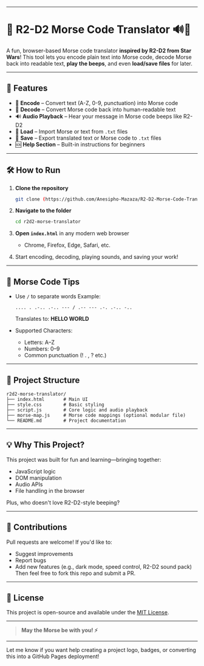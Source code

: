 

---

# 🤖 R2-D2 Morse Code Translator 🔊📡

A fun, browser-based Morse code translator **inspired by R2-D2 from Star Wars**!
This tool lets you encode plain text into Morse code, decode Morse back into readable text, **play the beeps**, and even **load/save files** for later.


---

## 🚀 Features

* 🔁 **Encode** – Convert text (A-Z, 0-9, punctuation) into Morse code
* 🔄 **Decode** – Convert Morse code back into human-readable text
* 🔊 **Audio Playback** – Hear your message in Morse code beeps like R2-D2
* 📂 **Load** – Import Morse or text from `.txt` files
* 💾 **Save** – Export translated text or Morse code to `.txt` files
* 🆘 **Help Section** – Built-in instructions for beginners

---

## 🛠️ How to Run

1. **Clone the repository**

   ```bash
   git clone (https://github.com/Anesipho-Mazaza/R2-D2-Morse-Code-Translator.git)
   ```

2. **Navigate to the folder**

   ```bash
   cd r2d2-morse-translator
   ```

3. **Open `index.html`** in any modern web browser

   * Chrome, Firefox, Edge, Safari, etc.

4. Start encoding, decoding, playing sounds, and saving your work!

---

## 🧠 Morse Code Tips

* Use `/` to separate words
  Example:

  ```
  .... . .-.. .-.. --- / .-- --- .-. .-.. -..
  ```

  Translates to:
  **HELLO WORLD**

* Supported Characters:

  * Letters: A–Z
  * Numbers: 0–9
  * Common punctuation (! . , ? etc.)

---

## 📂 Project Structure

```
r2d2-morse-translator/
├── index.html       # Main UI
├── style.css        # Basic styling
├── script.js        # Core logic and audio playback
├── morse-map.js     # Morse code mappings (optional modular file)
└── README.md        # Project documentation
```

---

## 💡 Why This Project?

This project was built for fun and learning—bringing together:

* JavaScript logic
* DOM manipulation
* Audio APIs
* File handling in the browser

Plus, who doesn't love R2-D2-style beeping?

---

## 🤝 Contributions

Pull requests are welcome!
If you'd like to:

* Suggest improvements
* Report bugs
* Add new features (e.g., dark mode, speed control, R2-D2 sound pack)
  Then feel free to fork this repo and submit a PR.

---

## 📃 License

This project is open-source and available under the [MIT License](LICENSE).

---

> **May the Morse be with you! ⚡**

---

Let me know if you want help creating a project logo, badges, or converting this into a GitHub Pages deployment!
